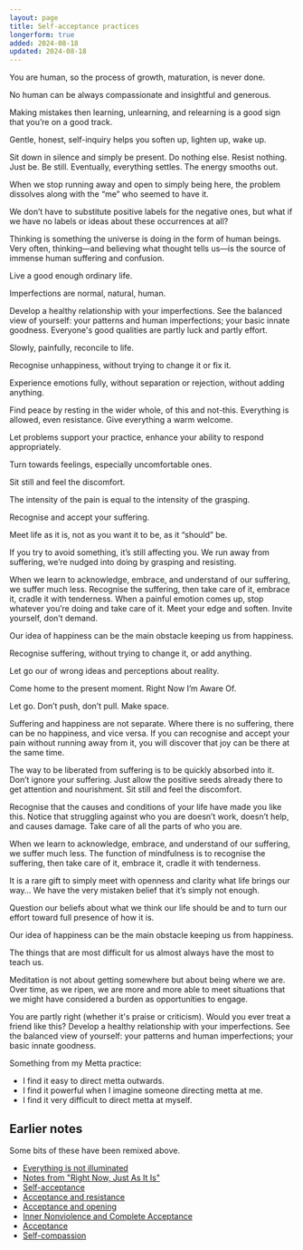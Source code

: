 ```yaml
---
layout: page
title: Self-acceptance practices
longerform: true
added: 2024-08-18
updated: 2024-08-18
---
```


You are human, so the process of growth, maturation, is never done.

No human can be always compassionate and insightful and generous.

Making mistakes then learning, unlearning, and relearning is a good sign that you’re on a good track.

Gentle, honest, self-inquiry helps you soften up, lighten up, wake up.

Sit down in silence and simply be present. Do nothing else.
Resist nothing. Just be. Be still.
Eventually, everything settles. The energy smooths out.

When we stop running away and open to simply being here, the problem dissolves along with the “me” who seemed to have it.

We don’t have to substitute positive labels for the negative ones, but what if we have no labels or ideas about these occurrences at all?

Thinking is something the universe is doing in the form of human beings.
Very often, thinking—and believing what thought tells us—is the source of immense human suffering and confusion.

Live a good enough ordinary life.

Imperfections are normal, natural, human.

Develop a healthy relationship with your imperfections.
See the balanced view of yourself: your patterns and human imperfections; your basic innate goodness. Everyone's good qualities are partly luck and partly effort.

Slowly, painfully, reconcile to life.

Recognise unhappiness, without trying to change it or fix it.

Experience emotions fully, without separation or rejection, without adding anything.

Find peace by resting in the wider whole, of this and not-this.
Everything is allowed, even resistance.
Give everything a warm welcome.

Let problems support your practice, enhance your ability to respond appropriately.

Turn towards feelings, especially uncomfortable ones.

Sit still and feel the discomfort.

The intensity of the pain is equal to the intensity of the grasping.

Recognise and accept your suffering. 

Meet life as it is, not as you want it to be, as it “should” be. 


If you try to avoid something, it’s still affecting you.
We run away from suffering, we’re nudged into doing by grasping and resisting.


When we learn to acknowledge, embrace, and understand of our suffering, we suffer much less.
Recognise the suffering, then take care of it, embrace it, cradle it with tenderness.
When a painful emotion comes up, stop whatever you’re doing and take care of it.
Meet your edge and soften. Invite yourself, don’t demand.

Our idea of happiness can be the main obstacle keeping us from happiness.

Recognise suffering, without trying to change it, or add anything.

Let go our of wrong ideas and perceptions about reality.

Come home to the present moment. Right Now I’m Aware Of.

Let go. Don’t push, don’t pull. Make space.

Suffering and happiness are not separate. Where there is no suffering, there can be no happiness, and vice versa.
If you can recognise and accept your pain without running away from it, you will discover that joy can be there at the same time.

The way to be liberated from suffering is to be quickly absorbed into it.
Don’t ignore your suffering. Just allow the positive seeds already there to get attention and nourishment.
Sit still and feel the discomfort.


Recognise that the causes and conditions of your life have made you like this.
Notice that struggling against who you are doesn’t work, doesn’t help, and causes damage.
Take care of all the parts of who you are.

When we learn to acknowledge, embrace, and understand of our suffering, we suffer much less.
The function of mindfulness is to recognise the suffering, then take care of it, embrace it, cradle it with tenderness.

It is a rare gift to simply meet with openness and clarity what life brings our way… We have the very mistaken belief that it’s simply not enough.

Question our beliefs about what we think our life should be and to turn our effort toward full presence of how it is.

Our idea of happiness can be the main obstacle keeping us from happiness.

The things that are most difficult for us almost always have the most to teach us.

Meditation is not about getting somewhere but about being where we are.
Over time, as we ripen, we are more and more able to meet situations that we might have considered a burden as opportunities to engage.

You are partly right (whether it's praise or criticism).
Would you ever treat a friend like this?
Develop a healthy relationship with your imperfections.
See the balanced view of yourself: your patterns and human imperfections; your basic innate goodness.

Something from my Metta practice:

- I find it easy to direct metta outwards.
- I find it powerful when I imagine someone directing metta at me.
- I find it very difficult to direct metta at myself.

## Earlier notes

Some bits of these have been remixed above.

- [Everything is not illuminated](/thinking/everything-is-not-Illuminated/)
- [Notes from "Right Now, Just As It Is"](/thinking/notes-from-right-now-just-as-it-is/)
- [Self-acceptance](/thinking/self-acceptance/)
- [Acceptance and resistance](/thinking/acceptance-and-resistance/)
- [Acceptance and opening](/thinking/acceptance-and-opening/)
- [Inner Nonviolence and Complete Acceptance](/thinking/zen/inner-nonviolence-and-complete-acceptance/)
- [Acceptance](/thinking/zen/acceptance/)
- [Self-compassion](/thinking/self-compassion/)
